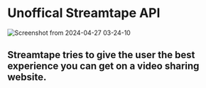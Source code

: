 # Unoffical Streamtape API

![Screenshot from 2024-04-27 03-24-10](https://github.com/swadhinbiswas/Streamtape/assets/107450069/a0b2566a-45d8-47d8-bb77-9f5d0bcbba76)


## Streamtape tries to give the user the best experience you can get on a video sharing website.

